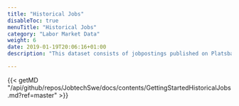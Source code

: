```yaml
---
title: "Historical Jobs"
disableToc: true
menuTitle: "Historical Jobs"
category: "Labor Market Data"
weight: 6
date: 2019-01-19T20:06:16+01:00
description: "This dataset consists of jobpostings published on Platsbanken from the year 2006 up to and including 2019."

---
```


{{< getMD "/api/github/repos/JobtechSwe/docs/contents/GettingStartedHistoricalJobs.md?ref=master" >}}
